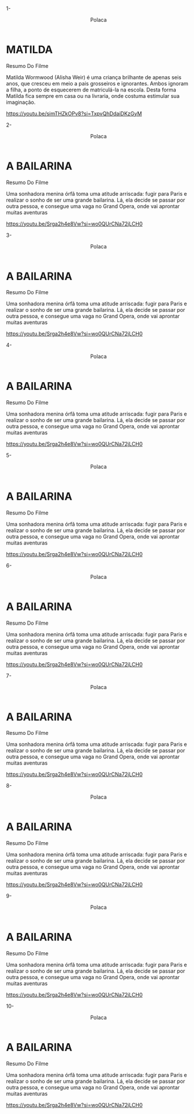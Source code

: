 1-
<htlm lang= "pt-BR">

<read>
<link rel= "stylesheet" hre= styles.css">
<title>Polaca</title>
</read>

<body>
  <header>Polaca</header

<section class="chamada">
<div class="chamada-texto">
<h1> MATILDA </h1>
<p>Resumo Do Filme</p>
  <p>Matilda Wormwood (Alisha Weir) é uma criança brilhante de apenas seis anos, que cresceu em meio a pais grosseiros e ignorantes. Ambos ignoram a filha, a ponto de esquecerem de matriculá-la na escola. Desta forma Matilda fica sempre em casa ou na livraria, onde costuma estimular sua imaginação.</p>
<div>


https://youtu.be/simTHZkOPv8?si=TxpvQhDdaiDKzGyM
</div>

</section>

</body>
</body>

2-

<htlm lang= "pt-BR">

<read>
<link rel= "stylesheet" hre= styles.css">
<title>Polaca</title>
</read>

<body>
  <header>Polaca</header

<section class="chamada">
<div class="chamada-texto">
<h1> A BAILARINA </h1>
<p> Resumo Do Filme</p>
<p>Uma sonhadora menina órfã toma uma atitude arriscada: fugir para Paris e realizar o sonho de ser uma grande bailarina. Lá, ela decide se passar por outra pessoa, e consegue uma vaga no Grand Opera, onde vai aprontar muitas aventuras</p>
  <div>


https://youtu.be/Srga2h4e8Vw?si=wo0QUrCNa72jLCH0

</div>

</section>

</body>
</html>

3-

<htlm lang= "pt-BR">

<read>
<link rel= "stylesheet" hre= styles.css">
<title>Polaca</title>
</read>

<body>
  <header>Polaca</header

<section class="chamada">
<div class="chamada-texto">
<h1> A BAILARINA </h1>
<p> Resumo Do Filme</p>
<p>Uma sonhadora menina órfã toma uma atitude arriscada: fugir para Paris e realizar o sonho de ser uma grande bailarina. Lá, ela decide se passar por outra pessoa, e consegue uma vaga no Grand Opera, onde vai aprontar muitas aventuras</p>
  <div>


https://youtu.be/Srga2h4e8Vw?si=wo0QUrCNa72jLCH0

</div>

</section>

</body>
</html>

4-

<htlm lang= "pt-BR">

<read>
<link rel= "stylesheet" hre= styles.css">
<title>Polaca</title>
</read>

<body>
  <header>Polaca</header

<section class="chamada">
<div class="chamada-texto">
<h1> A BAILARINA </h1>
<p> Resumo Do Filme</p>
<p>Uma sonhadora menina órfã toma uma atitude arriscada: fugir para Paris e realizar o sonho de ser uma grande bailarina. Lá, ela decide se passar por outra pessoa, e consegue uma vaga no Grand Opera, onde vai aprontar muitas aventuras</p>
  <div>


https://youtu.be/Srga2h4e8Vw?si=wo0QUrCNa72jLCH0

</div>

</section>

</body>
</html>

5-

<htlm lang= "pt-BR">

<read>
<link rel= "stylesheet" hre= styles.css">
<title>Polaca</title>
</read>

<body>
  <header>Polaca</header

<section class="chamada">
<div class="chamada-texto">
<h1> A BAILARINA </h1>
<p> Resumo Do Filme</p>
<p>Uma sonhadora menina órfã toma uma atitude arriscada: fugir para Paris e realizar o sonho de ser uma grande bailarina. Lá, ela decide se passar por outra pessoa, e consegue uma vaga no Grand Opera, onde vai aprontar muitas aventuras</p>
  <div>


https://youtu.be/Srga2h4e8Vw?si=wo0QUrCNa72jLCH0

</div>

</section>

</body>
</html>

6-

<htlm lang= "pt-BR">

<read>
<link rel= "stylesheet" hre= styles.css">
<title>Polaca</title>
</read>

<body>
  <header>Polaca</header

<section class="chamada">
<div class="chamada-texto">
<h1> A BAILARINA </h1>
<p> Resumo Do Filme</p>
<p>Uma sonhadora menina órfã toma uma atitude arriscada: fugir para Paris e realizar o sonho de ser uma grande bailarina. Lá, ela decide se passar por outra pessoa, e consegue uma vaga no Grand Opera, onde vai aprontar muitas aventuras</p>
  <div>


https://youtu.be/Srga2h4e8Vw?si=wo0QUrCNa72jLCH0

</div>

</section>

</body>
</html>

7-


<htlm lang= "pt-BR">

<read>
<link rel= "stylesheet" hre= styles.css">
<title>Polaca</title>
</read>

<body>
  <header>Polaca</header

<section class="chamada">
<div class="chamada-texto">
<h1> A BAILARINA </h1>
<p> Resumo Do Filme</p>
<p>Uma sonhadora menina órfã toma uma atitude arriscada: fugir para Paris e realizar o sonho de ser uma grande bailarina. Lá, ela decide se passar por outra pessoa, e consegue uma vaga no Grand Opera, onde vai aprontar muitas aventuras</p>
  <div>


https://youtu.be/Srga2h4e8Vw?si=wo0QUrCNa72jLCH0

</div>

</section>

</body>
</html>

8-

<htlm lang= "pt-BR">

<read>
<link rel= "stylesheet" hre= styles.css">
<title>Polaca</title>
</read>

<body>
  <header>Polaca</header

<section class="chamada">
<div class="chamada-texto">
<h1> A BAILARINA </h1>
<p> Resumo Do Filme</p>
<p>Uma sonhadora menina órfã toma uma atitude arriscada: fugir para Paris e realizar o sonho de ser uma grande bailarina. Lá, ela decide se passar por outra pessoa, e consegue uma vaga no Grand Opera, onde vai aprontar muitas aventuras</p>
  <div>


https://youtu.be/Srga2h4e8Vw?si=wo0QUrCNa72jLCH0

</div>

</section>

</body>
</html>

9-

<htlm lang= "pt-BR">

<read>
<link rel= "stylesheet" hre= styles.css">
<title>Polaca</title>
</read>

<body>
  <header>Polaca</header

<section class="chamada">
<div class="chamada-texto">
<h1> A BAILARINA </h1>
<p> Resumo Do Filme</p>
<p>Uma sonhadora menina órfã toma uma atitude arriscada: fugir para Paris e realizar o sonho de ser uma grande bailarina. Lá, ela decide se passar por outra pessoa, e consegue uma vaga no Grand Opera, onde vai aprontar muitas aventuras</p>
  <div>


https://youtu.be/Srga2h4e8Vw?si=wo0QUrCNa72jLCH0

</div>

</section>

</body>
</html>

10-

<htlm lang= "pt-BR">

<read>
<link rel= "stylesheet" hre= styles.css">
<title>Polaca</title>
</read>

<body>
  <header>Polaca</header

<section class="chamada">
<div class="chamada-texto">
<h1> A BAILARINA </h1>
<p> Resumo Do Filme</p>
<p>Uma sonhadora menina órfã toma uma atitude arriscada: fugir para Paris e realizar o sonho de ser uma grande bailarina. Lá, ela decide se passar por outra pessoa, e consegue uma vaga no Grand Opera, onde vai aprontar muitas aventuras</p>
  <div>


https://youtu.be/Srga2h4e8Vw?si=wo0QUrCNa72jLCH0

</div>

</section>

</body>
</html>